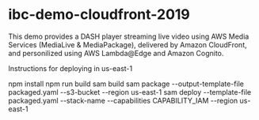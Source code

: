# ibc-demo-cloudfront-2019

This demo provides a DASH player streaming live video using AWS Media Services (MediaLive & MediaPackage), delivered by Amazon CloudFront, and personilized using AWS Lambda@Edge and Amazon Cognito. 

Instructions for deploying in us-east-1

npm install
npm run build
sam build 
sam package --output-template-file packaged.yaml --s3-bucket <YOUR BUCKET NAME> --region us-east-1
sam deploy --template-file packaged.yaml --stack-name <YOUR STACK NAME> --capabilities CAPABILITY_IAM --region us-east-1
